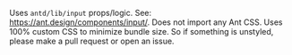 Uses `antd/lib/input` props/logic. See: https://ant.design/components/input/. Does not import any Ant CSS. Uses 100% custom CSS to minimize bundle size. So if something is unstyled, please make a pull request or open an issue.
